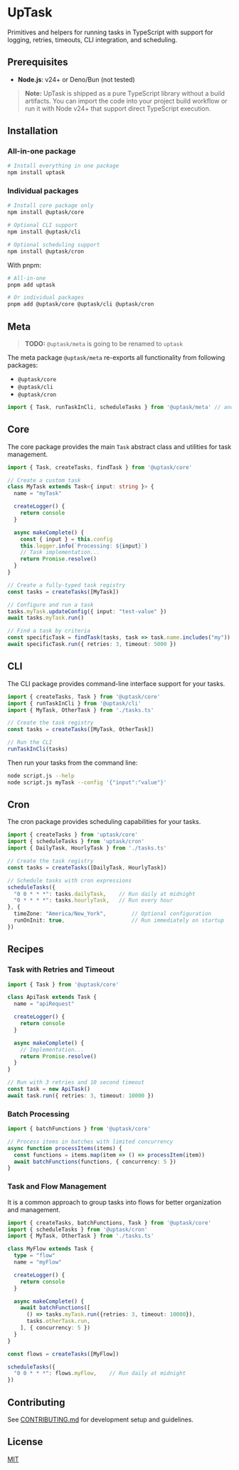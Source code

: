 # UpTask

Primitives and helpers for running tasks in TypeScript with support for logging, retries, timeouts, CLI integration, and scheduling.

## Prerequisites

- **Node.js**: v24+ or Deno/Bun (not tested)

> **Note:** UpTask is shipped as a pure TypeScript library without a build artifacts. You can import the code into your project build workflow or run it with Node v24+ that support direct TypeScript execution.

## Installation

### All-in-one package

```bash
# Install everything in one package
npm install uptask
```

### Individual packages

```bash
# Install core package only
npm install @uptask/core

# Optional CLI support
npm install @uptask/cli

# Optional scheduling support
npm install @uptask/cron
```

With pnpm:

```bash
# All-in-one
pnpm add uptask

# Or individual packages
pnpm add @uptask/core @uptask/cli @uptask/cron
```

## Meta

> **TODO:** `@uptask/meta` is going to be renamed to `uptask`

The meta package `@uptask/meta` re-exports all functionality from following packages:

- `@uptask/core`
- `@uptask/cli`
- `@uptask/cron`

```typescript
import { Task, runTaskInCli, scheduleTasks } from '@uptask/meta' // and others
```

## Core

The core package provides the main `Task` abstract class and utilities for task management.

```typescript
import { Task, createTasks, findTask } from '@uptask/core'

// Create a custom task
class MyTask extends Task<{ input: string }> {
  name = "myTask"

  createLogger() {
    return console
  }

  async makeComplete() {
    const { input } = this.config
    this.logger.info(`Processing: ${input}`)
    // Task implementation...
    return Promise.resolve()
  }
}

// Create a fully-typed task registry
const tasks = createTasks([MyTask])

// Configure and run a task
tasks.myTask.updateConfig({ input: "test-value" })
await tasks.myTask.run()

// Find a task by criteria
const specificTask = findTask(tasks, task => task.name.includes("my"))
await specificTask.run({ retries: 3, timeout: 5000 })
```

## CLI

The CLI package provides command-line interface support for your tasks.

```typescript
import { createTasks, Task } from '@uptask/core'
import { runTaskInCli } from '@uptask/cli'
import { MyTask, OtherTask } from './tasks.ts'

// Create the task registry
const tasks = createTasks([MyTask, OtherTask])

// Run the CLI
runTaskInCli(tasks)
```

Then run your tasks from the command line:

```bash
node script.js --help
node script.js myTask --config '{"input":"value"}'
```

## Cron

The cron package provides scheduling capabilities for your tasks.

```typescript
import { createTasks } from 'uptask/core'
import { scheduleTasks } from 'uptask/cron'
import { DailyTask, HourlyTask } from './tasks.ts'

// Create the task registry
const tasks = createTasks([DailyTask, HourlyTask])

// Schedule tasks with cron expressions
scheduleTasks({
  "0 0 * * *": tasks.dailyTask,    // Run daily at midnight
  "0 * * * *": tasks.hourlyTask,   // Run every hour
}, {
  timeZone: "America/New_York",        // Optional configuration
  runOnInit: true,                     // Run immediately on startup
})
```

## Recipes

### Task with Retries and Timeout

```typescript
import { Task } from '@uptask/core'

class ApiTask extends Task {
  name = "apiRequest"

  createLogger() {
    return console
  }

  async makeComplete() {
    // Implementation...
    return Promise.resolve()
  }
}

// Run with 3 retries and 10 second timeout
const task = new ApiTask()
await task.run({ retries: 3, timeout: 10000 })
```

### Batch Processing

```typescript
import { batchFunctions } from '@uptask/core'

// Process items in batches with limited concurrency
async function processItems(items) {
  const functions = items.map(item => () => processItem(item))
  await batchFunctions(functions, { concurrency: 5 })
}
```

### Task and Flow Management

It is a common approach to group tasks into flows for better organization and management.

```typescript
import { createTasks, batchFunctions, Task } from '@uptask/core'
import { scheduleTasks } from '@uptask/cron'
import { MyTask, OtherTask } from './tasks.ts'

class MyFlow extends Task {
  type = "flow"
  name = "myFlow"

  createLogger() {
    return console
  }

  async makeComplete() {
    await batchFunctions([
      () => tasks.myTask.run({retries: 3, timeout: 10000}),
      tasks.otherTask.run,
    ], { concurrency: 5 })
  }
}

const flows = createTasks([MyFlow])

scheduleTasks({
  "0 0 * * *": flows.myFlow,    // Run daily at midnight
})
```

## Contributing

See [CONTRIBUTING.md](CONTRIBUTING.md) for development setup and guidelines.

## License

[MIT](LICENSE.md)
